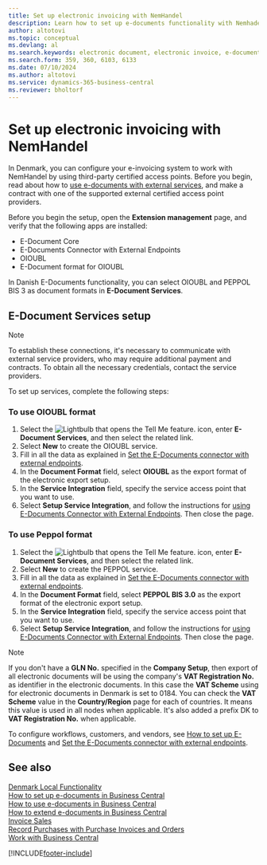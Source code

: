```yaml
---
title: Set up electronic invoicing with NemHandel
description: Learn how to set up e-documents functionality with Nemhadel in Denmark.
author: altotovi
ms.topic: conceptual
ms.devlang: al
ms.search.keywords: electronic document, electronic invoice, e-document, e-invoice, access-point, endpoint, nemhandel, denmark, dk
ms.search.form: 359, 360, 6103, 6133
ms.date: 07/10/2024
ms.author: altotovi
ms.service: dynamics-365-business-central
ms.reviewer: bholtorf
---
```


# Set up electronic invoicing with NemHandel

In Denmark, you can configure your e-invoicing system to work with NemHandel by using third-party certified access points. Before you begin, read about how to [use e-documents with external services](../../finance-how-setup-edocuments-external.md), and make a contract with one of the supported external certified access point providers.

Before you begin the setup, open the **Extension management** page, and verify that the following apps are installed:

- E-Document Core
- E-Documents Connector with External Endpoints
- OIOUBL
- E-Document format for OIOUBL

In Danish E-Documents functionality, you can select OIOUBL and PEPPOL BIS 3 as document formats in **E-Document Services**.

## E-Document Services setup

> [!NOTE]
> To establish these connections, it's necessary to communicate with external service providers, who may require additional payment and contracts. To obtain all the necessary credentials, contact the service providers.

To set up services, complete the following steps:   

### To use OIOUBL format  

1. Select the ![Lightbulb that opens the Tell Me feature.](../../media/ui-search/search_small.png "Tell me what you want to do") icon, enter **E-Document Services**, and then select the related link.
2. Select **New** to create the OIOUBL service.
3. Fill in all the data as explained in [Set the E-Documents connector with external endpoints](../../finance-how-setup-edocuments-external.md).
4. In the **Document Format** field, select **OIOUBL** as the export format of the electronic export setup.
5. In the **Service Integration** field, specify the service access point that you want to use.
6. Select **Setup Service Integration**, and follow the instructions for [using E-Documents Connector with External Endpoints](../../finance-how-setup-edocuments-external.md). Then close the page.

### To use Peppol format  

1. Select the ![Lightbulb that opens the Tell Me feature.](../../media/ui-search/search_small.png "Tell me what you want to do") icon, enter **E-Document Services**, and then select the related link.
2. Select **New** to create the PEPPOL service.
3. Fill in all the data as explained in [Set the E-Documents connector with external endpoints](../../finance-how-setup-edocuments-external.md).
4. In the **Document Format** field, select **PEPPOL BIS 3.0** as the export format of the electronic export setup.
5. In the **Service Integration** field, specify the service access point that you want to use.
6. Select **Setup Service Integration**, and follow the instructions for [using E-Documents Connector with External Endpoints](../../finance-how-setup-edocuments-external.md). Then close the page.

> [!NOTE]
> If you don't have a **GLN No.** specified in the **Company Setup**, then export of all electronic documents will be using the company's **VAT Registration No.** as identifier in the electronic documents. In this case the **VAT Scheme** using for electronic documents in Denmark is set to 0184. You can check the **VAT Scheme** value in the **Country/Region** page for each of countries. It means this value is used in all nodes when applicable. It's also added a prefix DK to **VAT Registration No.** when applicable.  

To configure workflows, customers, and vendors, see [How to set up E-Documents](../../finance-how-setup-edocuments.md) and [Set the E-Documents connector with external endpoints](../../finance-how-setup-edocuments-external.md). 

## See also

[Denmark Local Functionality](denmark-local-functionality.md)  
[How to set up e-documents in Business Central](../../finance-how-setup-edocuments.md)  
[How to use e-documents in Business Central](../../finance-how-use-edocuments.md)  
[How to extend e-documents in Business Central](/dynamics365/business-central/dev-itpro/developer/devenv-extend-edocuments)  
[Invoice Sales](../../sales-how-invoice-sales.md)  
[Record Purchases with Purchase Invoices and Orders](../../purchasing-how-record-purchases.md)  
[Work with Business Central](../../ui-work-product.md)

[!INCLUDE[footer-include](../../includes/footer-banner.md)]
